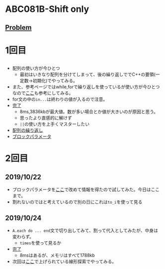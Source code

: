 # ABC081B-Shift only

[Problem](https://atcoder.jp/contests/abc081/tasks/abc081_b)
---
# 1回目
## 
* 配列の使い方が今ひとつ
    * 最初はいきなり配列を分けてしまって、後の繰り返しででC++の要領(一定数→初期化)でやってみる。
* また、参考ページではwhile,forで繰り返しを使っているが使い方が今ひとつ
なので[ここ](https://qiita.com/mojihige/items/d0881a7730c9085dd969)も参考にしてみる。
* for文の中の`in...`は終わりの値が入るので注意。
* [完了](https://atcoder.jp/contests/abc081/submissions/8084500)
    * 8ms,3836kbが最大値。数が多い場合とか値が大きいのが原因と思う。
    * 思ったより直感的に解けず
    * `||`の使い方を上手くマスターしたい
* [配列の繰り返し](https://qiita.com/otuhs_d/items/f27a6458991b722fe3bb)
* [ブロックパラメータ](https://qiita.com/tsubasakat/items/b427f62cfa9bc382e0ac)

# 2回目
## 2019/10/22
* ブロックパラメータを[ここ](https://www.buildinsider.net/language/rubytips/0011)で改めて情報を得たので試してみた。今日はここまで。
* 割れないのではと考えているので別の日にこれは`to_i`を使って見る
## 2019/10/24
* `A.each do ... end`文で切り出してみて、割って代入としてみたが、中身は変わらず。
    * `times`を使って見るか
* [完了](https://atcoder.jp/contests/abc081/submissions/8106814)
    * 8msはあるが、メモリはすべて1788kb
* 次回は[ここ](https://qiita.com/drken/items/fdae15f6e9ede543b97a)で上げられている線形探索でやってみる。


